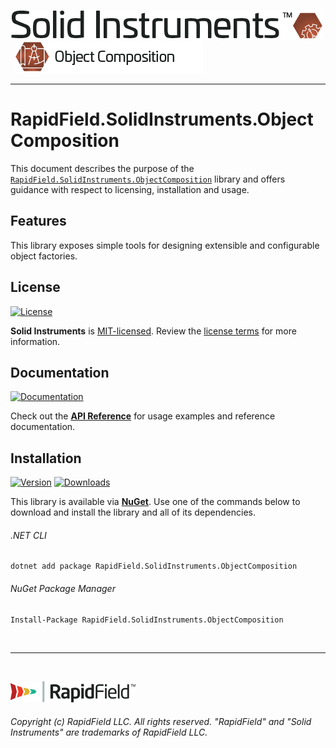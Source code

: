 <!--
Copyright (c) RapidField LLC. Licensed under the MIT License. See LICENSE.txt in the project root for license information.
-->

[![Solid Instruments](../../SolidInstruments.Logo.Color.Transparent.500w.png)](../../README.md)
<br />&nbsp;
![Object Composition](Label.ObjectComposition.300w.png)
- - -

# RapidField.SolidInstruments.ObjectComposition

This document describes the purpose of the [`RapidField.SolidInstruments.ObjectComposition`]() library and offers guidance with respect to licensing, installation and usage.

## Features

This library exposes simple tools for designing extensible and configurable object factories.

## License

[![License](https://img.shields.io/github/license/rapidfield/solid-instruments?style=flat&color=lightseagreen&label=license&logo=open-access&logoColor=lightgrey)](../../LICENSE.txt)

**Solid Instruments** is [MIT-licensed](https://en.wikipedia.org/wiki/MIT_License). Review the [license terms](../../LICENSE.txt) for more information.

## Documentation

[![Documentation](https://img.shields.io/badge/documentation-website-tan?style=flat&logo=buffer&logoColor=lightgrey)](https://www.solidinstruments.com/api/RapidField.SolidInstruments.ObjectComposition.html)

Check out the [**API Reference**](https://www.solidinstruments.com/api/RapidField.SolidInstruments.ObjectComposition.html) for usage examples and reference documentation.

## Installation

[![Version](https://img.shields.io/nuget/vpre/RapidField.SolidInstruments.ObjectComposition?style=flat&color=blue&label=version&logo=nuget&logoColor=lightgrey)](https://www.nuget.org/packages/RapidField.SolidInstruments.ObjectComposition)
[![Downloads](https://img.shields.io/nuget/dt/RapidField.SolidInstruments.ObjectComposition?style=flat&color=blue&logo=nuget&logoColor=lightgrey)](https://www.nuget.org/packages/RapidField.SolidInstruments.ObjectComposition)

This library is available via [**NuGet**](https://docs.microsoft.com/en-us/nuget/quickstart/install-and-use-a-package-in-visual-studio). Use one of the commands below to download and install the library and all of its dependencies.

###### .NET CLI

```shell
dotnet add package RapidField.SolidInstruments.ObjectComposition
```

###### NuGet Package Manager

```shell
Install-Package RapidField.SolidInstruments.ObjectComposition
```

<br />

- - -

<br />

[![RapidField](../../RapidField.Logo.Color.Black.Transparent.200w.png)](https://www.rapidfield.com)

###### Copyright (c) RapidField LLC. All rights reserved. "RapidField" and "Solid Instruments" are trademarks of RapidField LLC.